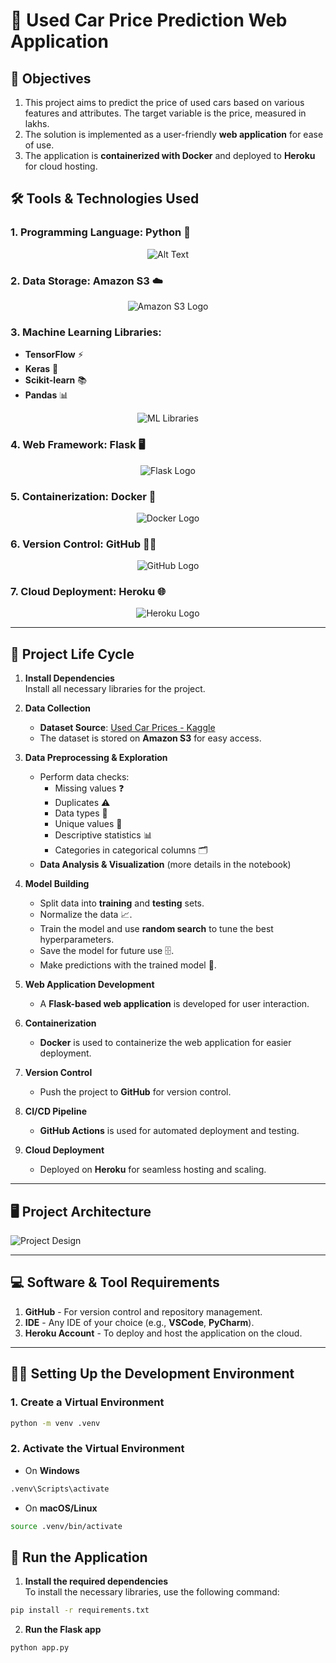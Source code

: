 # 🚗 **Used Car Price Prediction Web Application**

## 🎯 Objectives

1. This project aims to predict the price of used cars based on various features and attributes. The target variable is the price, measured in lakhs.
2. The solution is implemented as a user-friendly **web application** for ease of use.
3. The application is **containerized with Docker** and deployed to **Heroku** for cloud hosting.

## 🛠️ Tools & Technologies Used

### 1. **Programming Language**: Python 🐍  
<div align="center">
  <img src="https://github.com/Ahak99/used-car-price/assets/101395769/77eb34b4-d758-4f70-bbf9-4cde54ced129" alt="Alt Text">
</div>

### 2. **Data Storage**: Amazon S3 ☁️  
<div align="center">
  <img src="https://github.com/Ahak99/used-car-price/assets/101395769/6d920e5e-ad0d-43cc-889f-91123fdf2d56" alt="Amazon S3 Logo">
</div>

### 3. **Machine Learning Libraries**:  
- **TensorFlow** ⚡  
- **Keras** 🧠  
- **Scikit-learn** 📚  
- **Pandas** 📊

<div align="center">
  <img src="https://github.com/Ahak99/used-car-price/assets/101395769/fae06a0b-7055-4c42-85f0-3a424bad9bef" alt="ML Libraries">
</div>

### 4. **Web Framework**: Flask 🖥️  
<div align="center">
  <img src="https://github.com/Ahak99/used-car-price/assets/101395769/df49ee4b-7b5c-4ad1-b23a-afe9e5c5c967" alt="Flask Logo">
</div>

### 5. **Containerization**: Docker 🐋  
<div align="center">
  <img src="https://github.com/Ahak99/used-car-price/assets/101395769/69fef606-0c05-48dd-9829-ee618887f797" alt="Docker Logo">
</div>

### 6. **Version Control**: GitHub 🧑‍💻  
<div align="center">
  <img src="https://github.com/Ahak99/used-car-price/assets/101395769/308b6f2c-6e69-4c92-b210-9d82b2d257e3" alt="GitHub Logo">
</div>

### 7. **Cloud Deployment**: Heroku 🌐  
<div align="center">
  <img src="https://github.com/Ahak99/used-car-price/assets/101395769/eb3aba47-aba8-4972-8fef-b9d30490cc31" alt="Heroku Logo">
</div>

---

## 🔄 Project Life Cycle

1. **Install Dependencies**  
   Install all necessary libraries for the project.

2. **Data Collection**  
   - **Dataset Source**: [Used Car Prices - Kaggle](https://www.kaggle.com/datasets/sujay1844/used-car-prices)  
   - The dataset is stored on **Amazon S3** for easy access.

3. **Data Preprocessing & Exploration**  
   - Perform data checks:
     - Missing values ❓
     - Duplicates ⚠️
     - Data types 🔢
     - Unique values 🔄
     - Descriptive statistics 📊
     - Categories in categorical columns 🗂️
   - **Data Analysis & Visualization** (more details in the notebook)

4. **Model Building**  
   - Split data into **training** and **testing** sets.
   - Normalize the data 📈.
   - Train the model and use **random search** to tune the best hyperparameters.
   - Save the model for future use 🗄️.
   - Make predictions with the trained model 🔮.

5. **Web Application Development**  
   - A **Flask-based web application** is developed for user interaction.

6. **Containerization**  
   - **Docker** is used to containerize the web application for easier deployment.

7. **Version Control**  
   - Push the project to **GitHub** for version control.

8. **CI/CD Pipeline**  
   - **GitHub Actions** is used for automated deployment and testing.

9. **Cloud Deployment**  
   - Deployed on **Heroku** for seamless hosting and scaling.

---

## 🖥️ Project Architecture

![Project Design](https://github.com/Ahak99/used-car-price/assets/101395769/183e7494-753c-4ec5-bda5-00de17eda571)

---

## 💻 Software & Tool Requirements

1. **GitHub** - For version control and repository management.
2. **IDE** - Any IDE of your choice (e.g., **VSCode**, **PyCharm**).
3. **Heroku Account** - To deploy and host the application on the cloud.

---

## 🧑‍💻 Setting Up the Development Environment

### 1. **Create a Virtual Environment**
```bash
python -m venv .venv
```

### 2. **Activate the Virtual Environment**
- On **Windows**
```bash
.venv\Scripts\activate
```

- On **macOS/Linux**
```bash
source .venv/bin/activate
```

## 🚀 Run the Application

1. **Install the required dependencies**  
   To install the necessary libraries, use the following command:

```bash
pip install -r requirements.txt
```   

2. **Run the Flask app**

```bash
python app.py
```
